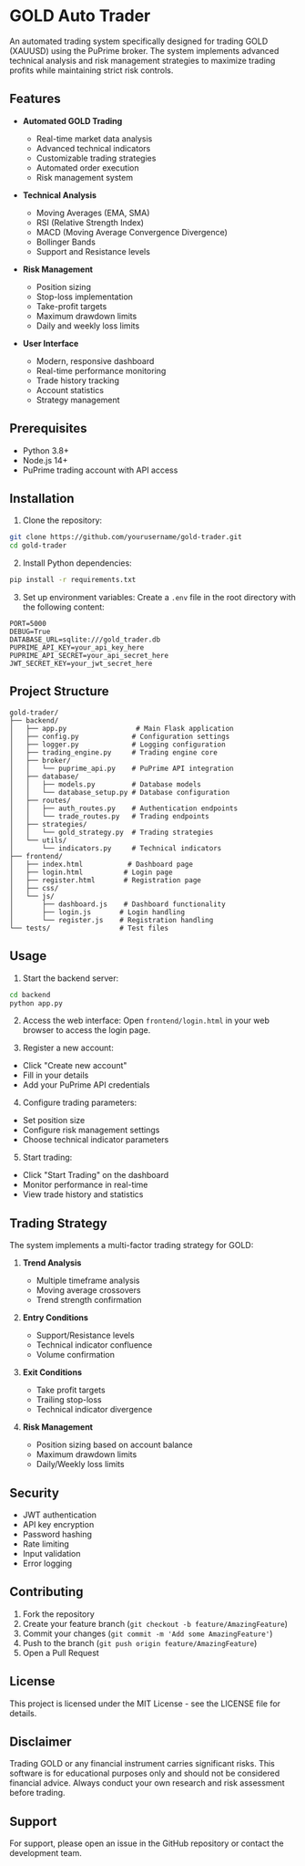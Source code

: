 # GOLD Auto Trader

An automated trading system specifically designed for trading GOLD (XAUUSD) using the PuPrime broker. The system implements advanced technical analysis and risk management strategies to maximize trading profits while maintaining strict risk controls.

## Features

- **Automated GOLD Trading**
  - Real-time market data analysis
  - Advanced technical indicators
  - Customizable trading strategies
  - Automated order execution
  - Risk management system

- **Technical Analysis**
  - Moving Averages (EMA, SMA)
  - RSI (Relative Strength Index)
  - MACD (Moving Average Convergence Divergence)
  - Bollinger Bands
  - Support and Resistance levels

- **Risk Management**
  - Position sizing
  - Stop-loss implementation
  - Take-profit targets
  - Maximum drawdown limits
  - Daily and weekly loss limits

- **User Interface**
  - Modern, responsive dashboard
  - Real-time performance monitoring
  - Trade history tracking
  - Account statistics
  - Strategy management

## Prerequisites

- Python 3.8+
- Node.js 14+
- PuPrime trading account with API access

## Installation

1. Clone the repository:
```bash
git clone https://github.com/yourusername/gold-trader.git
cd gold-trader
```

2. Install Python dependencies:
```bash
pip install -r requirements.txt
```

3. Set up environment variables:
Create a `.env` file in the root directory with the following content:
```env
PORT=5000
DEBUG=True
DATABASE_URL=sqlite:///gold_trader.db
PUPRIME_API_KEY=your_api_key_here
PUPRIME_API_SECRET=your_api_secret_here
JWT_SECRET_KEY=your_jwt_secret_here
```

## Project Structure

```
gold-trader/
├── backend/
│   ├── app.py                 # Main Flask application
│   ├── config.py             # Configuration settings
│   ├── logger.py             # Logging configuration
│   ├── trading_engine.py     # Trading engine core
│   ├── broker/              
│   │   └── puprime_api.py    # PuPrime API integration
│   ├── database/
│   │   ├── models.py         # Database models
│   │   └── database_setup.py # Database configuration
│   ├── routes/
│   │   ├── auth_routes.py    # Authentication endpoints
│   │   └── trade_routes.py   # Trading endpoints
│   ├── strategies/
│   │   └── gold_strategy.py  # Trading strategies
│   └── utils/
│       └── indicators.py     # Technical indicators
├── frontend/
│   ├── index.html           # Dashboard page
│   ├── login.html          # Login page
│   ├── register.html       # Registration page
│   ├── css/
│   └── js/
│       ├── dashboard.js    # Dashboard functionality
│       ├── login.js       # Login handling
│       └── register.js    # Registration handling
└── tests/                 # Test files
```

## Usage

1. Start the backend server:
```bash
cd backend
python app.py
```

2. Access the web interface:
Open `frontend/login.html` in your web browser to access the login page.

3. Register a new account:
- Click "Create new account"
- Fill in your details
- Add your PuPrime API credentials

4. Configure trading parameters:
- Set position size
- Configure risk management settings
- Choose technical indicator parameters

5. Start trading:
- Click "Start Trading" on the dashboard
- Monitor performance in real-time
- View trade history and statistics

## Trading Strategy

The system implements a multi-factor trading strategy for GOLD:

1. **Trend Analysis**
   - Multiple timeframe analysis
   - Moving average crossovers
   - Trend strength confirmation

2. **Entry Conditions**
   - Support/Resistance levels
   - Technical indicator confluence
   - Volume confirmation

3. **Exit Conditions**
   - Take profit targets
   - Trailing stop-loss
   - Technical indicator divergence

4. **Risk Management**
   - Position sizing based on account balance
   - Maximum drawdown limits
   - Daily/Weekly loss limits

## Security

- JWT authentication
- API key encryption
- Password hashing
- Rate limiting
- Input validation
- Error logging

## Contributing

1. Fork the repository
2. Create your feature branch (`git checkout -b feature/AmazingFeature`)
3. Commit your changes (`git commit -m 'Add some AmazingFeature'`)
4. Push to the branch (`git push origin feature/AmazingFeature`)
5. Open a Pull Request

## License

This project is licensed under the MIT License - see the LICENSE file for details.

## Disclaimer

Trading GOLD or any financial instrument carries significant risks. This software is for educational purposes only and should not be considered financial advice. Always conduct your own research and risk assessment before trading.

## Support

For support, please open an issue in the GitHub repository or contact the development team.
